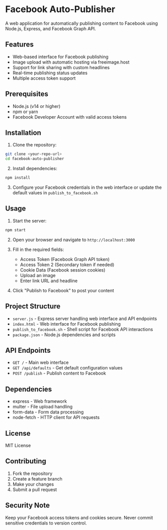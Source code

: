 # Facebook Auto-Publisher

A web application for automatically publishing content to Facebook using Node.js, Express, and Facebook Graph API.

## Features

- Web-based interface for Facebook publishing
- Image upload with automatic hosting via freeimage.host
- Support for link sharing with custom headlines
- Real-time publishing status updates
- Multiple access token support

## Prerequisites

- Node.js (v14 or higher)
- npm or yarn
- Facebook Developer Account with valid access tokens

## Installation

1. Clone the repository:
```bash
git clone <your-repo-url>
cd facebook-auto-publisher
```

2. Install dependencies:
```bash
npm install
```

3. Configure your Facebook credentials in the web interface or update the default values in `publish_to_facebook.sh`

## Usage

1. Start the server:
```bash
npm start
```

2. Open your browser and navigate to `http://localhost:3000`

3. Fill in the required fields:
   - Access Token (Facebook Graph API token)
   - Access Token 2 (Secondary token if needed)
   - Cookie Data (Facebook session cookies)
   - Upload an image
   - Enter link URL and headline

4. Click "Publish to Facebook" to post your content

## Project Structure

- `server.js` - Express server handling web interface and API endpoints
- `index.html` - Web interface for Facebook publishing
- `publish_to_facebook.sh` - Shell script for Facebook API interactions
- `package.json` - Node.js dependencies and scripts

## API Endpoints

- `GET /` - Main web interface
- `GET /api/defaults` - Get default configuration values
- `POST /publish` - Publish content to Facebook

## Dependencies

- express - Web framework
- multer - File upload handling
- form-data - Form data processing
- node-fetch - HTTP client for API requests

## License

MIT License

## Contributing

1. Fork the repository
2. Create a feature branch
3. Make your changes
4. Submit a pull request

## Security Note

Keep your Facebook access tokens and cookies secure. Never commit sensitive credentials to version control.